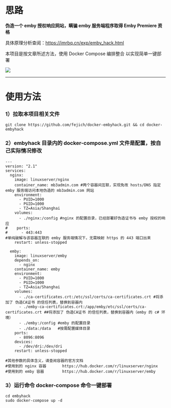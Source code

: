 # 思路

**伪造一个 emby 授权响应网站，瞒骗 emby 服务端程序取得 Emby Premiere 资格**

具体原理分析查阅：https://imrbq.cn/exp/emby_hack.html

本项目是按文章所述方法，使用 Docker Compose 编排整合
以实现简单一键部署

<img src="https://github.com/fejich/docker-embyhack/working.jpg">

---

# 使用方法


### 1）拉取本项目相关文件
```
git clone https://github.com/fejich/docker-embyhack.git && cd docker-embyhack
```


### 2）embyhack 目录内的 docker-compose.yml 文件是配置，按自己实际情况修改
```
---
version: "2.1"
services:
  nginx:
    image: linuxserver/nginx
    container_name: mb3admin.com #两个容器间互联，实现免改 hosts/DNS 指定 emby 服务端访问本地伪造的 mb3admin.com 网站
    environment:
      - PUID=1000
      - PGID=1000
      - TZ=Asia/Shanghai
    volumes:
      - ./nginx:/config #nginx 的配置目录，已经部署好伪造证书与 emby 授权的响应
#    ports:
#      - 443:443
#单纯破解与该容器互联的 emby 服务端情况下，无需映射 https 的 443 端口出来
    restart: unless-stopped

  emby:
    image: linuxserver/emby
    depends_on:
      - nginx
    container_name: emby
    environment:
      - PUID=1000
      - PGID=1000
      - TZ=Asia/Shanghai
    volumes:
      - ./ca-certificates.crt:/etc/ssl/certs/ca-certificates.crt #将添加了 伪造CA证书 的信任列表，替换到容器内
      - ./emby-ca-certificates.crt:/app/emby/etc/ssl/certs/ca-certificates.crt ##将添加了 伪造CA证书 的信任列表，替换到容器内（emby 的 c# 环境）
      - ./emby:/config #emby 的配置目录
      - ./data:/data   #按需配置媒体目录
    ports:
      - 8096:8096
    devices:
      - /dev/dri:/dev/dri
    restart: unless-stopped

#其他参数的具体含义，请查阅容器的官方文档
#使用到的 nginx 容器       https://hub.docker.com/r/linuxserver/nginx
#使用到的 emby 容器        https://hub.docker.com/r/linuxserver/emby

```


### 3）运行命令 docker-compose 命令一键部署
```
cd embyhack
sudo docker-compose up -d
```